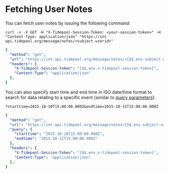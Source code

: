 # Fetching User Notes

You can fetch user notes by issuing the following command:

```shell
curl -s -X GET -H "X-Tidepool-Session-Token: <your-session-token>" -H "Content-Type: application/json" "https://int-api.tidepool.org/message/notes/<subject-userid>"	
```

```yaml http
{
  "method": "get",
  "url": "https://int-api.tidepool.org/message/notes/<{$$.env.subject-userid}>",
  "headers": {
    "X-Tidepool-Session-Token": "{$$.env.x-tidepool-session-token}",
    "Content-Type": "application/json"
  },
}
```

You can also specify start time and end time in ISO date/time format to search for data relating to a specific event (similar to [query parameters](./quick-start/fetching-device-data.md#query-parameters)):

`?starttime=2015-10-10T15:00:00.000Z&endtime=2015-10-11T15:00:00.000Z`

```yaml http
{
  "method": "get",
  "url": "https://int-api.tidepool.org/message/notes/{$$.env.subject-userid}",
  "query": {
    "starttime": "2015-10-10T15:00:00.000Z",
    "endtime": "2015-10-11T15:00:00.000Z"
  },
  "headers": {
    "X-Tidepool-Session-Token": "{$$.env.x-tidepool-session-token}",
    "Content-Type": "application/json"
  },
}
```

